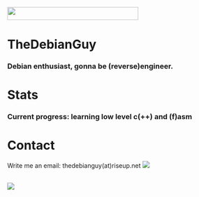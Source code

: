 <!--<img src='https://forthebadge.com/images/badges/works-on-my-machine.svg' width='200px' height='100px'></img>
<img src='https://forthebadge.com/images/badges/uses-brains.svg' width='200px' height='35px'></img>
<img src='https://forthebadge.com/images/badges/powered-by-coders-sweat.svg' width='200px' height='100px'></img>-->
<img src='https://img.shields.io/keybase/pgp/thedebianguy?label=thedebianguy%20PGP&style=for-the-badge' width='300px' height='30px'></img>
# TheDebianGuy
### Debian enthusiast, gonna be (reverse)engineer.

# Stats
### Current progress: learning low level c(++) and (f)asm

# Contact
Write me an email: thedebianguy(at)riseup.net
<a href="https://github.com/TheDebianGuy">
  <img src="https://github-readme-stats.vercel.app/api/top-langs/?username=TheDebianGuy&layout=compact" /></a>
<br />
<!---new lines go <br></br><br></br><br></br><br></br> hehe
:::::::-.  .,::::::  :::::::.  :::  :::.   :::.    :::.
 ;;,   `';,;;;;''''   ;;;'';;' ;;;  ;;`;;  `;;;;,  `;;;
 `[[     [[ [[cccc    [[[__[[\.[[[ ,[[ '[[,  [[[[[. '[[
  $$,    $$ $$""""    $$""""Y$$$$$c$$$cc$$$c $$$ "Y$c$$
  888_,o8P' 888oo,__ _88o,,od8P888 888   888,888    Y88
  MMMMP"`   """"YUMMM""YUMMMP" MMM YMM   ""` MMM     YM--->
<br />
<a href="https://github.com/TheDebianGuy">
<img src="https://github-readme-stats.vercel.app/api?username=TheDebianGuy&show_icons=true&theme=cobalt"/></a>
